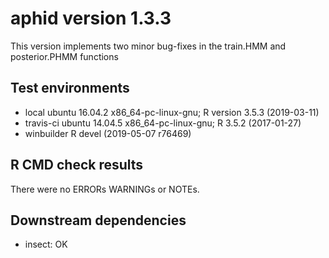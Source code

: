 # aphid version 1.3.3

This version implements two minor bug-fixes in the train.HMM and posterior.PHMM functions

## Test environments

 * local ubuntu 16.04.2 x86_64-pc-linux-gnu; R version 3.5.3 (2019-03-11)
 * travis-ci ubuntu 14.04.5 x86_64-pc-linux-gnu; R 3.5.2 (2017-01-27)
 * winbuilder R devel (2019-05-07 r76469)

## R CMD check results

There were no ERRORs WARNINGs or NOTEs.

## Downstream dependencies

 * insect: OK
